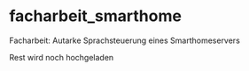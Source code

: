 # facharbeit_smarthome
Facharbeit: Autarke Sprachsteuerung eines Smarthomeservers

Rest wird noch hochgeladen
